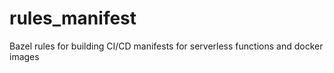 # rules_manifest
Bazel rules for building CI/CD manifests for serverless functions and docker images

